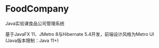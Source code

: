 # FoodCompany
Java实验课食品公司管理系统

基于JavaFX 11、JMetro 8与Hibernate 5.4开发，前端设计风格为Metro UI (Java版本限制：Java 11+)
